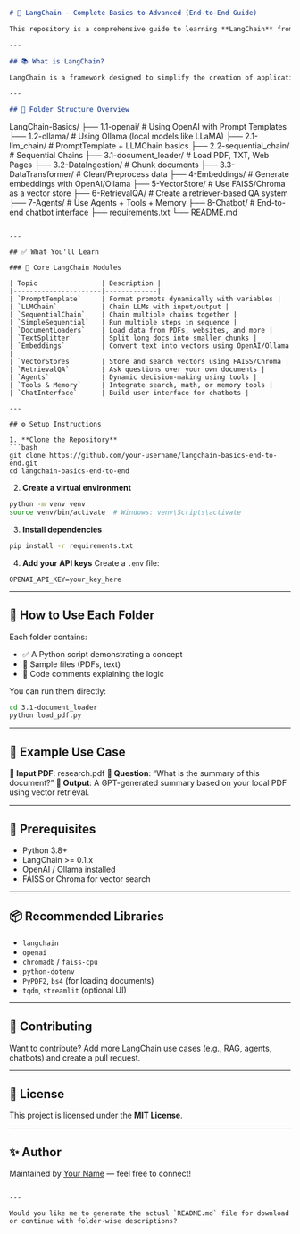 ```markdown
# 🧠 LangChain - Complete Basics to Advanced (End-to-End Guide)

This repository is a comprehensive guide to learning **LangChain** from scratch. It is organized module-wise to help you understand all the core concepts required to build powerful LLM applications using LangChain.

---

## 📚 What is LangChain?

LangChain is a framework designed to simplify the creation of applications powered by Large Language Models (LLMs). It helps developers connect LLMs with external data, memory, tools, and agents.

---

## 📂 Folder Structure Overview

```

LangChain-Basics/
├── 1.1-openai/               # Using OpenAI with Prompt Templates
├── 1.2-ollama/               # Using Ollama (local models like LLaMA)
├── 2.1-llm\_chain/            # PromptTemplate + LLMChain basics
├── 2.2-sequential\_chain/     # Sequential Chains
├── 3.1-document\_loader/      # Load PDF, TXT, Web Pages
├── 3.2-DataIngestion/        # Chunk documents
├── 3.3-DataTransformer/      # Clean/Preprocess data
├── 4-Embeddings/             # Generate embeddings with OpenAI/Ollama
├── 5-VectorStore/            # Use FAISS/Chroma as a vector store
├── 6-RetrievalQA/            # Create a retriever-based QA system
├── 7-Agents/                 # Use Agents + Tools + Memory
├── 8-Chatbot/                # End-to-end chatbot interface
├── requirements.txt
└── README.md

````

---

## ✅ What You'll Learn

### 🔹 Core LangChain Modules

| Topic                | Description |
|----------------------|-------------|
| `PromptTemplate`     | Format prompts dynamically with variables |
| `LLMChain`           | Chain LLMs with input/output |
| `SequentialChain`    | Chain multiple chains together |
| `SimpleSequential`   | Run multiple steps in sequence |
| `DocumentLoaders`    | Load data from PDFs, websites, and more |
| `TextSplitter`       | Split long docs into smaller chunks |
| `Embeddings`         | Convert text into vectors using OpenAI/Ollama |
| `VectorStores`       | Store and search vectors using FAISS/Chroma |
| `RetrievalQA`        | Ask questions over your own documents |
| `Agents`             | Dynamic decision-making using tools |
| `Tools & Memory`     | Integrate search, math, or memory tools |
| `ChatInterface`      | Build user interface for chatbots |

---

## ⚙️ Setup Instructions

1. **Clone the Repository**
```bash
git clone https://github.com/your-username/langchain-basics-end-to-end.git
cd langchain-basics-end-to-end
````

2. **Create a virtual environment**

```bash
python -m venv venv
source venv/bin/activate  # Windows: venv\Scripts\activate
```

3. **Install dependencies**

```bash
pip install -r requirements.txt
```

4. **Add your API keys**
   Create a `.env` file:

```env
OPENAI_API_KEY=your_key_here
```

---

## 🚀 How to Use Each Folder

Each folder contains:

* ✅ A Python script demonstrating a concept
* 📄 Sample files (PDFs, text)
* 📝 Code comments explaining the logic

You can run them directly:

```bash
cd 3.1-document_loader
python load_pdf.py
```

---

## 🧪 Example Use Case

**📄 Input PDF**: research.pdf
**💬 Question**: “What is the summary of this document?”
**🤖 Output**: A GPT-generated summary based on your local PDF using vector retrieval.

---

## 🔗 Prerequisites

* Python 3.8+
* LangChain >= 0.1.x
* OpenAI / Ollama installed
* FAISS or Chroma for vector search

---

## 📦 Recommended Libraries

* `langchain`
* `openai`
* `chromadb` / `faiss-cpu`
* `python-dotenv`
* `PyPDF2`, `bs4` (for loading documents)
* `tqdm`, `streamlit` (optional UI)

---

## 🙌 Contributing

Want to contribute? Add more LangChain use cases (e.g., RAG, agents, chatbots) and create a pull request.

---

## 📜 License

This project is licensed under the **MIT License**.

---

## ✨ Author

Maintained by [Your Name](https://github.com/your-username) — feel free to connect!

```

---

Would you like me to generate the actual `README.md` file for download or continue with folder-wise descriptions?
```
